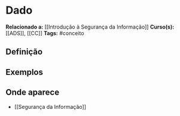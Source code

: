 # Dado

**Relacionado a:** [[Introdução à Segurança da Informação]]
**Curso(s):** [[ADS]], [[CC]]
**Tags:** #conceito

## Definição

## Exemplos

## Onde aparece
- [[Segurança da Informação]]